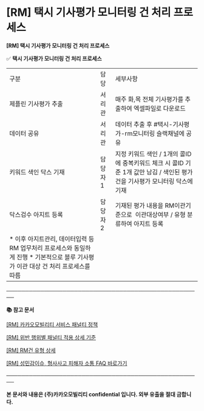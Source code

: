 # [RM] 택시 기사평가 모니터링 건 처리 프로세스

**[RM] 택시 기사평가 모니터링 건 처리 프로세스**

✅ **택시 기사평가 모니터링 건 처리 프로세스**

|  |  |  |
| --- | --- | --- |
| 구분 | 담당 | 세부사항 |
| 제플린 기사평가 추출 | 서리관 | 매주 화,목 전체 기사평가를 추출하여 엑셀파일로 다운로드 |
| 데이터 공유 | 서리관 | 데이터 추출 후 #택시-기사평가-rm모니터링 슬랙채널에 공유 |
| 키워드 색인 닥스 기재 | 담당자1 | 지정 키워드 색인 / 1개의 콜ID에 중복키워드 체크 시 콜ID 기준 1개 값만 남김 / 색인된 평가 건을 기사평가 모니터링 닥스에 기재 |
| 닥스검수  아지트 등록 | 담당자2 | 기재된 평가 내용을 RM이관기준으로   이관대상여부 / 유형 분류하여 아지트 등록 |
| * 이후 아지트관리, 데이터입력 등 RM 업무처리 프로세스와 동일하게 진행 * 기본적으로 블루 기사평가 이관 대상 건 처리 프로세스를 따름 | | |

**────────────────────────────────────────────────────**

**📚 참고 문서**

[[RM] 카카오모빌리티 서비스 패널티 정책](https://kakaomobilitysupport.zendesk.com/hc/ko/articles/39999418590105)

[[RM] 위반 행위별 패널티 적용 상세 기준](https://kakaomobilitysupport.zendesk.com/hc/ko/articles/40001886598553)

[[RM] RM건 유형 상세](https://kakaomobilitysupport.zendesk.com/hc/ko/articles/40002148279065)

[[RM] 성민감이슈, 형사사고 피해자 소통 FAQ 바로가기](https://kakaomobilitysupport.zendesk.com/hc/ko/sections/39995774557721--RM-%EC%84%B1%EB%AF%BC%EA%B0%90%EC%9D%B4%EC%8A%88-%ED%98%95%EC%82%AC%EC%82%AC%EA%B3%A0-%ED%94%BC%ED%95%B4%EC%9E%90-%EC%86%8C%ED%86%B5-FAQ)

**────────────────────────────────────────────────────**

**본 문서와 내용은 (주)카카오모빌리티 confidential 입니다. 외부 유출을 절대 금합니다.**